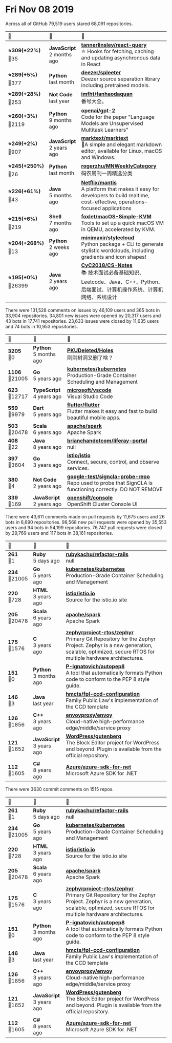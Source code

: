 # Fri Nov 08 2019

Across all of GitHub 79,519 users stared 
68,091 repositories. 

| :page_with_curl: | :calendar: | :page_with_curl: |
| :--- | :--- | :--- |
| **:star:309(+22%)**<br>:twisted_rightwards_arrows:35 | **JavaScript**<br>2 months ago | **[tannerlinsley/react-query](https://github.com/tannerlinsley/react-query)**<br>⚛️ Hooks for fetching, caching and updating asynchronous data in React |
| **:star:289(+5%)**<br>:twisted_rightwards_arrows:377 | **Python**<br>last month | **[deezer/spleeter](https://github.com/deezer/spleeter)**<br>Deezer source separation library including pretrained models. |
| **:star:289(+28%)**<br>:twisted_rightwards_arrows:253 | **Not Code**<br>last year | **[imfht/fanhaodaquan](https://github.com/imfht/fanhaodaquan)**<br> 番号大全。 |
| **:star:260(+3%)**<br>:twisted_rightwards_arrows:2119 | **Python**<br>9 months ago | **[openai/gpt-2](https://github.com/openai/gpt-2)**<br>Code for the paper "Language Models are Unsupervised Multitask Learners" |
| **:star:249(+2%)**<br>:twisted_rightwards_arrows:907 | **JavaScript**<br>2 years ago | **[marktext/marktext](https://github.com/marktext/marktext)**<br>📝A simple and elegant markdown editor, available for Linux, macOS and Windows. |
| **:star:245(+250%)**<br>:twisted_rightwards_arrows:26 | **Python**<br>last month | **[rogerzhu/MNWeeklyCategory](https://github.com/rogerzhu/MNWeeklyCategory)**<br>码农周刊一周精选分类 |
| **:star:226(+61%)**<br>:twisted_rightwards_arrows:43 | **Java**<br>5 months ago | **[Netflix/mantis](https://github.com/Netflix/mantis)**<br>A platform that makes it easy for developers to build realtime, cost-effective, operations-focused applications |
| **:star:215(+6%)**<br>:twisted_rightwards_arrows:219 | **Shell**<br>7 months ago | **[foxlet/macOS-Simple-KVM](https://github.com/foxlet/macOS-Simple-KVM)**<br>Tools to set up a quick macOS VM in QEMU, accelerated by KVM. |
| **:star:204(+268%)**<br>:twisted_rightwards_arrows:13 | **Python**<br>2 weeks ago | **[minimaxir/stylecloud](https://github.com/minimaxir/stylecloud)**<br>Python package + CLI to generate stylistic wordclouds, including gradients and icon shapes! |
| **:star:195(+0%)**<br>:twisted_rightwards_arrows:26399 | **Java**<br>2 years ago | **[CyC2018/CS-Notes](https://github.com/CyC2018/CS-Notes)**<br>:books: 技术面试必备基础知识、Leetcode、Java、C++、Python、后端面试、计算机操作系统、计算机网络、系统设计 |

There were 131,528 comments on issues by 46,109 users and 365 bots in 33,904 repositories.
34,801 new issues were opened by 20,317 users and 43 bots in 17,741 repositories.
23,633 issues were closed by 11,635 users and 74 bots in 10,953 repositories.

| :speech_balloon: | :calendar: | :page_with_curl: |
| :--- | :--- | :--- |
| **3205**<br>:twisted_rightwards_arrows:0 | **Python**<br>5 months ago | **[PKUDeleted/Holes](https://github.com/PKUDeleted/Holes)**<br>刚刚树洞又删了啥？ |
| **1106**<br>:twisted_rightwards_arrows:21005 | **Go**<br>5 years ago | **[kubernetes/kubernetes](https://github.com/kubernetes/kubernetes)**<br>Production-Grade Container Scheduling and Management |
| **623**<br>:twisted_rightwards_arrows:12717 | **TypeScript**<br>4 years ago | **[microsoft/vscode](https://github.com/microsoft/vscode)**<br>Visual Studio Code |
| **559**<br>:twisted_rightwards_arrows:9979 | **Dart**<br>5 years ago | **[flutter/flutter](https://github.com/flutter/flutter)**<br>Flutter makes it easy and fast to build beautiful mobile apps. |
| **503**<br>:twisted_rightwards_arrows:20478 | **Scala**<br>6 years ago | **[apache/spark](https://github.com/apache/spark)**<br>Apache Spark |
| **408**<br>:twisted_rightwards_arrows:22 | **Java**<br>8 years ago | **[brianchandotcom/liferay-portal](https://github.com/brianchandotcom/liferay-portal)**<br>null |
| **397**<br>:twisted_rightwards_arrows:3604 | **Go**<br>3 years ago | **[istio/istio](https://github.com/istio/istio)**<br>Connect, secure, control, and observe services. |
| **380**<br>:twisted_rightwards_arrows:4 | **Not Code**<br>2 years ago | **[google-test/signcla-probe-repo](https://github.com/google-test/signcla-probe-repo)**<br>Repo used to probe that SignCLA is functioning correctly.  DO NOT REMOVE |
| **339**<br>:twisted_rightwards_arrows:169 | **JavaScript**<br>2 years ago | **[openshift/console](https://github.com/openshift/console)**<br>OpenShift Cluster Console UI |

There were 43,611 comments made on pull requests by 11,675 users and 26 bots in 6,690 repositories.
98,568 new pull requests were opened by 35,553 users and 94 bots in 54,199 repositories.
76,747 pull requests were closed by 29,769 users and 117 bots in 38,161 repositories.

| :speech_balloon: | :calendar: | :page_with_curl: |
| :--- | :--- | :--- |
| **261**<br>:twisted_rightwards_arrows:1 | **Ruby**<br>5 days ago | **[rubykachu/refactor-rails](https://github.com/rubykachu/refactor-rails)**<br>null |
| **234**<br>:twisted_rightwards_arrows:21005 | **Go**<br>5 years ago | **[kubernetes/kubernetes](https://github.com/kubernetes/kubernetes)**<br>Production-Grade Container Scheduling and Management |
| **220**<br>:twisted_rightwards_arrows:728 | **HTML**<br>3 years ago | **[istio/istio.io](https://github.com/istio/istio.io)**<br>Source for the istio.io site |
| **205**<br>:twisted_rightwards_arrows:20478 | **Scala**<br>6 years ago | **[apache/spark](https://github.com/apache/spark)**<br>Apache Spark |
| **175**<br>:twisted_rightwards_arrows:1576 | **C**<br>3 years ago | **[zephyrproject-rtos/zephyr](https://github.com/zephyrproject-rtos/zephyr)**<br>Primary Git Repository for the Zephyr Project. Zephyr is a new generation, scalable, optimized, secure RTOS for multiple hardware architectures. |
| **151**<br>:twisted_rightwards_arrows:0 | **Python**<br>3 months ago | **[P-ignatovich/autopep8](https://github.com/P-ignatovich/autopep8)**<br>A tool that automatically formats Python code to conform to the PEP 8 style guide. |
| **146**<br>:twisted_rightwards_arrows:3 | **Java**<br>last year | **[hmcts/fpl-ccd-configuration](https://github.com/hmcts/fpl-ccd-configuration)**<br>Family Public Law's implementation of the CCD template |
| **126**<br>:twisted_rightwards_arrows:1856 | **C++**<br>3 years ago | **[envoyproxy/envoy](https://github.com/envoyproxy/envoy)**<br>Cloud-native high-performance edge/middle/service proxy |
| **121**<br>:twisted_rightwards_arrows:1652 | **JavaScript**<br>3 years ago | **[WordPress/gutenberg](https://github.com/WordPress/gutenberg)**<br>The Block Editor project for WordPress and beyond. Plugin is available from the official repository. |
| **112**<br>:twisted_rightwards_arrows:1605 | **C#**<br>8 years ago | **[Azure/azure-sdk-for-net](https://github.com/Azure/azure-sdk-for-net)**<br>Microsoft Azure SDK for .NET |

There were 3630 commit comments on 1515 repos.

| :speech_balloon: | :calendar: | :page_with_curl: |
| :--- | :--- | :--- |
| **261**<br>:twisted_rightwards_arrows:1 | **Ruby**<br>5 days ago | **[rubykachu/refactor-rails](https://github.com/rubykachu/refactor-rails)**<br>null |
| **234**<br>:twisted_rightwards_arrows:21005 | **Go**<br>5 years ago | **[kubernetes/kubernetes](https://github.com/kubernetes/kubernetes)**<br>Production-Grade Container Scheduling and Management |
| **220**<br>:twisted_rightwards_arrows:728 | **HTML**<br>3 years ago | **[istio/istio.io](https://github.com/istio/istio.io)**<br>Source for the istio.io site |
| **205**<br>:twisted_rightwards_arrows:20478 | **Scala**<br>6 years ago | **[apache/spark](https://github.com/apache/spark)**<br>Apache Spark |
| **175**<br>:twisted_rightwards_arrows:1576 | **C**<br>3 years ago | **[zephyrproject-rtos/zephyr](https://github.com/zephyrproject-rtos/zephyr)**<br>Primary Git Repository for the Zephyr Project. Zephyr is a new generation, scalable, optimized, secure RTOS for multiple hardware architectures. |
| **151**<br>:twisted_rightwards_arrows:0 | **Python**<br>3 months ago | **[P-ignatovich/autopep8](https://github.com/P-ignatovich/autopep8)**<br>A tool that automatically formats Python code to conform to the PEP 8 style guide. |
| **146**<br>:twisted_rightwards_arrows:3 | **Java**<br>last year | **[hmcts/fpl-ccd-configuration](https://github.com/hmcts/fpl-ccd-configuration)**<br>Family Public Law's implementation of the CCD template |
| **126**<br>:twisted_rightwards_arrows:1856 | **C++**<br>3 years ago | **[envoyproxy/envoy](https://github.com/envoyproxy/envoy)**<br>Cloud-native high-performance edge/middle/service proxy |
| **121**<br>:twisted_rightwards_arrows:1652 | **JavaScript**<br>3 years ago | **[WordPress/gutenberg](https://github.com/WordPress/gutenberg)**<br>The Block Editor project for WordPress and beyond. Plugin is available from the official repository. |
| **112**<br>:twisted_rightwards_arrows:1605 | **C#**<br>8 years ago | **[Azure/azure-sdk-for-net](https://github.com/Azure/azure-sdk-for-net)**<br>Microsoft Azure SDK for .NET |

